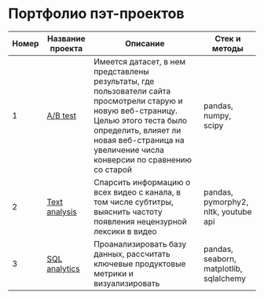 # Портфолио пэт-проектов

| Номер | Название проекта | Описание | Стек и методы |
| --- | --- | --- | --- |
| 1 | [A/B test](https://github.com/dissf/pet-projects/tree/main/DA_DS/ab_test) | Имеется датасет, в нем представлены результаты, где пользователи сайта просмотрели старую и новую веб-страницу. Целью этого теста было определить, влияет ли новая веб-страница на увеличение числа конверсии по сравнению со старой | pandas, numpy, scipy |
| 2 | [Text analysis](https://github.com/dissf/pet-projects/tree/main/DA_DS/text_analysis) | Спарсить информацию о всех видео с канала, в том числе субтитры, выяснить частоту появления нецензурной лексики в видео | pandas, pymorphy2, nltk, youtube api |
| 3 | [SQL analytics](https://github.com/dissf/pet-projects/tree/main/DA_DS/sql_analytics) | Проанализировать базу данных, рассчитать ключевые продуктовые метрики и визуализировать | pandas, seaborn, matplotlib, sqlalchemy |
